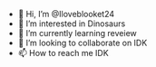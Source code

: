 - 👋 Hi, I’m @Iloveblooket24
- 👀 I’m interested in Dinosaurs
- 🌱 I’m currently learning reveiew
- 💞️ I’m looking to collaborate on IDK
- 📫 How to reach me IDK

<!---
Iloveblooket24/Iloveblooket24 is a ✨ special ✨ repository because its `README.md` (this file) appears on your GitHub profile.
You can click the Preview link to take a look at your changes.
--->
